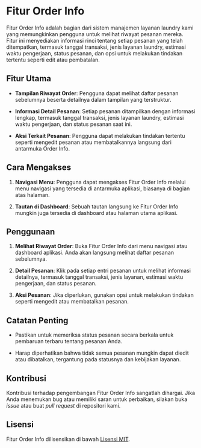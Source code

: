# Fitur Order Info

Fitur Order Info adalah bagian dari sistem manajemen layanan laundry kami yang memungkinkan pengguna untuk melihat riwayat pesanan mereka. Fitur ini menyediakan informasi rinci tentang setiap pesanan yang telah ditempatkan, termasuk tanggal transaksi, jenis layanan laundry, estimasi waktu pengerjaan, status pesanan, dan opsi untuk melakukan tindakan tertentu seperti edit atau pembatalan.

## Fitur Utama

- **Tampilan Riwayat Order**: Pengguna dapat melihat daftar pesanan sebelumnya beserta detailnya dalam tampilan yang terstruktur.

- **Informasi Detail Pesanan**: Setiap pesanan ditampilkan dengan informasi lengkap, termasuk tanggal transaksi, jenis layanan laundry, estimasi waktu pengerjaan, dan status pesanan saat ini.

- **Aksi Terkait Pesanan**: Pengguna dapat melakukan tindakan tertentu seperti mengedit pesanan atau membatalkannya langsung dari antarmuka Order Info.

## Cara Mengakses

1. **Navigasi Menu**: Pengguna dapat mengakses Fitur Order Info melalui menu navigasi yang tersedia di antarmuka aplikasi, biasanya di bagian atas halaman.

2. **Tautan di Dashboard**: Sebuah tautan langsung ke Fitur Order Info mungkin juga tersedia di dashboard atau halaman utama aplikasi.

## Penggunaan

1. **Melihat Riwayat Order**: Buka Fitur Order Info dari menu navigasi atau dashboard aplikasi. Anda akan langsung melihat daftar pesanan sebelumnya.

2. **Detail Pesanan**: Klik pada setiap entri pesanan untuk melihat informasi detailnya, termasuk tanggal transaksi, jenis layanan, estimasi waktu pengerjaan, dan status pesanan.

3. **Aksi Pesanan**: Jika diperlukan, gunakan opsi untuk melakukan tindakan seperti mengedit atau membatalkan pesanan.

## Catatan Penting

- Pastikan untuk memeriksa status pesanan secara berkala untuk pembaruan terbaru tentang pesanan Anda.

- Harap diperhatikan bahwa tidak semua pesanan mungkin dapat diedit atau dibatalkan, tergantung pada statusnya dan kebijakan layanan.

## Kontribusi

Kontribusi terhadap pengembangan Fitur Order Info sangatlah dihargai. Jika Anda menemukan bug atau memiliki saran untuk perbaikan, silakan buka *issue* atau buat *pull request* di repositori kami.

## Lisensi

Fitur Order Info dilisensikan di bawah [Lisensi MIT](https://opensource.org/licenses/MIT).